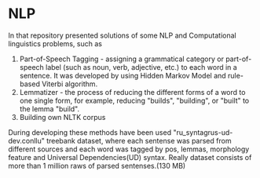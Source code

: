 # NLP
In that repository presented solutions of some NLP and Computational linguistics problems, such as 
1) Part-of-Speech Tagging - assigning a grammatical category or part-of-speech label (such as noun, verb, adjective, etc.) to each word in a sentence.
It was developed by using Hidden Markov Model and rule-based Viterbi algorithm.
3) Lemmatizer - the process of reducing the different forms of a word to one single form, for example, reducing "builds", "building", or "built" to the lemma "build".
5) Building own NLTK corpus

During developing these methods have been used "ru_syntagrus-ud-dev.conllu" treebank dataset, where each sentense was parsed from different sources and each word was tagged by pos, lemmas, morphology feature and Universal Dependencies(UD) syntax.
Really dataset consists of more than 1 million raws of parsed sentenses.(130 MB)
